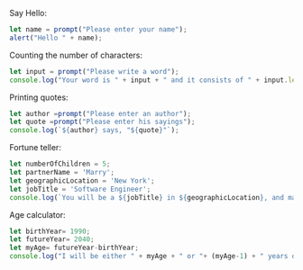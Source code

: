 Say Hello:
```js
let name = prompt("Please enter your name");
alert("Hello " + name);
```


Counting the number of characters:
```js
let input = prompt("Please write a word");
console.log("Your word is " + input + " and it consists of " + input.length + " characters")
```


Printing quotes:
```js
let author =prompt("Please enter an author");
let quote =prompt("Please enter his sayings");
console.log(`${author} says, "${quote}"`);
```


Fortune teller:
```js
let numberOfChildren = 5;
let partnerName = 'Marry';
let geographicLocation = 'New York';
let jobTitle = 'Software Engineer';
console.log(`You will be a ${jobTitle} in ${geographicLocation}, and married to ${partnerName} with ${numberOfChildren} kids.`);
```


Age calculator:
```js
let birthYear= 1990;
let futureYear= 2040;
let myAge= futureYear-birthYear;
console.log("I will be either " + myAge + " or "+ (myAge-1) + " years old in " + futureYear + ".");
```